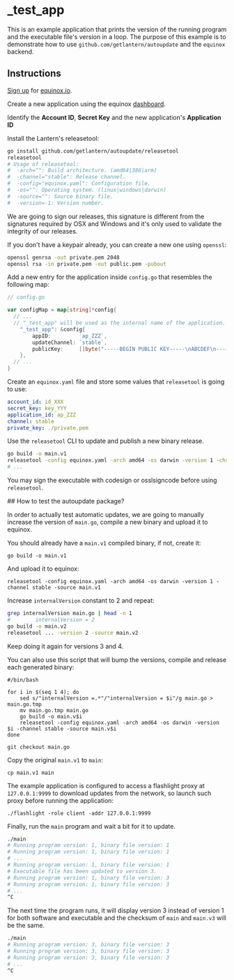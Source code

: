 # _test_app

This is an example application that prints the version of the running program
and the executable file's version in a loop. The purpose of this example is to
demonstrate how to use `github.com/getlantern/autoupdate` and the `equinox`
backend.

## Instructions

[Sign up](https://equinox.io/user/signup) for [equinox.io][1].

Create a new application using the equinox
[dashboard](https://equinox.io/dashboard).

Identify the **Account ID**, **Secret Key** and the new application's
**Application ID**

Install the Lantern's releasetool:

```sh
go install github.com/getlantern/autoupdate/releasetool
releasetool
# Usage of releasetool:
#  -arch="": Build architecture. (amd64|386|arm)
#  -channel="stable": Release channel.
#  -config="equinox.yaml": Configuration file.
#  -os="": Operating system. (linux|windows|darwin)
#  -source="": Source binary file.
#  -version=-1: Version number.
```

We are going to sign our releases, this signature is different from the
signatures required by OSX and Windows and it's only used to validate the
integrity of our releases.

If you don't have a keypair already, you can create a new one using `openssl`:

```sh
openssl genrsa -out private.pem 2048
openssl rsa -in private.pem -out public.pem -pubout
```

Add a new entry for the application inside `config.go` that resembles the
following map:

```go
// config.go

var configMap = map[string]*config{
  // ...
  // "_test_app" will be used as the internal name of the application.
	"_test_app": &config{
		appID:         `ap_ZZZ`,
		updateChannel: `stable`,
		publicKey:     []byte("-----BEGIN PUBLIC KEY-----\nABCDEF\n-----END PUBLIC KEY-----\n"),
	},
  // ...
}
```

Create an `equinox.yaml` file and store some values that `releasetool` is going
to use:

```yaml
account_id: id_XXX
secret_key: key_YYY
application_id: ap_ZZZ
channel: stable
private_key: ./private.pem
```

Use the `releasetool` CLI to update and publish a new binary release.

```sh
go build -o main.v1
releasetool -config equinox.yaml -arch amd64 -os darwin -version 1 -channel stable -source main.v1
# ...
```

You may sign the executable with codesign or osslsigncode before using
`releasetool`.

## How to test the autoupdate package?

In order to actually test automatic updates, we are going to manually increase
the version of `main.go`, compile a new binary and upload it to equinox.

You should already have a `main.v1` compiled binary, if not, create it:

```
go build -o main.v1
```

And upload it to equinox:

```
releasetool -config equinox.yaml -arch amd64 -os darwin -version 1 -channel stable -source main.v1
```

Increase `internalVersion` constant to 2 and repeat:

```sh
grep internalVersion main.go | head -n 1
#        internalVersion = 2
go build -o main.v2
releasetool ... -version 2 -source main.v2
```

Keep doing it again for versions 3 and 4.

You can also use this script that will bump the versions, compile and release
each generated binary:

```
#/bin/bash

for i in $(seq 1 4); do
	sed s/"internalVersion =.*"/"internalVersion = $i"/g main.go > main.go.tmp
	mv main.go.tmp main.go
	go build -o main.v$i
	releasetool -config equinox.yaml -arch amd64 -os darwin -version $i -channel stable -source main.v$i
done

git checkout main.go
```

Copy the original `main.v1` to `main`:

```
cp main.v1 main
```

The example application is configured to access a flashlight proxy at
`127.0.0.1:9999` to download updates from the network, so launch such proxy
before running the application:

```
./flashlight -role client -addr 127.0.0.1:9999
```

Finally, run the `main` program and wait a bit for it to update.

```sh
./main
# Running program version: 1, binary file version: 1
# Running program version: 1, binary file version: 1
# ...
# Running program version: 1, binary file version: 1
# Executable file has been updated to version 3.
# Running program version: 1, binary file version: 3
# Running program version: 1, binary file version: 3
# ...
^C
```

The next time the program runs, it will display version 3 instead of version 1
for both software and executable and the checksum of `main` and `main.v3` will
be the same.

```sh
./main
# Running program version: 3, binary file version: 3
# Running program version: 3, binary file version: 3
# Running program version: 3, binary file version: 3
# ...
^C
```

[1]: https://equinox.io/
